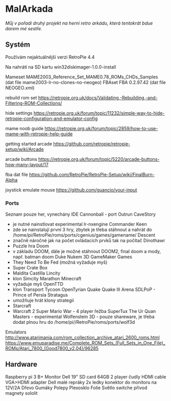 # MalArkada

*Můj v pořadí druhý projekt na herní retro arkádu, která tentokrát bdue darem mé sestře.*

## Systém

Používám nejaktuálnější verzi RetroPie 4.4

Na nahrátí na SD kartu win32diskimager-1.0.0-install

Mameset MAME2003_Reference_Set_MAME0.78_ROMs_CHDs_Samples (dat file mame2003-lr-no-clones-no-neogeo)
FBAset FBA 0.2.97.42 (dat file NEOGEO.xml)


rebuild rom set
https://retropie.org.uk/docs/Validating,-Rebuilding,-and-Filtering-ROM-Collections/

hide settings 
https://retropie.org.uk/forum/topic/11232/simple-way-to-hide-retropie-configuration-and-emulator-config


mame noob guide
https://retropie.org.uk/forum/topic/2859/how-to-use-mame-with-retropie-help-guide

getting started arcade
https://github.com/retropie/retropie-setup/wiki/Arcade


arcade buttons
https://retropie.org.uk/forum/topic/5220/arcade-buttons-how-many-layout/17


fba dat file
https://github.com/RetroPie/RetroPie-Setup/wiki/FinalBurn-Alpha

joystick emulate mouse
https://github.com/guancio/your-input

### Ports

Seznam pouze her, vynechány IDE
Cannonball - port Outrun
CaveStory 
 - je nutné nainstlovat experimental lr-nxengine
Commander Keen
 - zde se nainstalují první 3 hry, zbytek je třeba stáhnout a nahrát do /home/pi/RetroPie/roms/ports/cgenius/games/gamename/
Descent
 - značně náročné jak na počet ovládacích prvků tak na počítač
Dinothawr
 - Puzzle hra
Doom
 - v základu DOOM, dále je možné stáhnout DOOM2, final doom a mody, např. batman doom
Duke Nukem 3D
GameMaker Games
 - They Need To Be Fed (možná vyžaduje myš)
 - Super Crate Box
 - Maldita Castilla
Lincity
 - klon Simcity
Marathon
Minecraft
 - vyžaduje myš
OpenTTD
 - klon Transport Tycoon
OpenTyrian
Quake
Quake III Arena
SDLPoP - Prince of Persia
Stratagus
 - umožňuje hrát klony strategií
 - Starcraft
 - Warcraft 2
Super Mario War - 4 player řežba
SuperTux
The Ur Quan Masters - experimental
Wolfenstein 3D - pouze shareware, je třeba dodat plnou hru do /home/pi//RetroPie/roms/ports/wolf3d

Emulators
http://www.atarimania.com/rom_collection_archive_atari_2600_roms.html
https://www.emuparadise.me/Complete_ROM_Sets_(Full_Sets_in_One_File)_ROMs/Atari_7800_(Good7800_v2.04)/96285



## Hardware

Raspberry pi 3 B+
Monitor Dell 19"
SD card 64GB
2 player čudly
HDMI cable
VGA>HDMI adapter
Dell malé repráky
2x ledky
konektor do monitoru na 12V/2A
Dřevo
Gumáky
Polepy
Plexosklo
Folie
Světlo
switche
přívod
magnety
sololit

